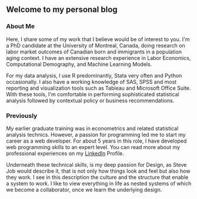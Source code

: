## Welcome to my personal blog

### About Me
Here, I share some of my work that I believe would be of interest to you. I'm a PhD candidate at the University of Montreal, Canada, doing research on labor market outcomes of Canadian born and immigrants in a population aging context.
I have an extensive research experience in Labor Economics, Computational Demography, and Machine Learning Models.

For my data analysis, I use R predominantly, Stata very often and Python occasionally. I also have a working knowledge of SAS, SPSS and most reporting and visualization tools such as Tableau and Microsoft Office Suite. With these tools, I'm comfortable in performing sophisticated statistical analysis followed by contextual policy or business recommendations.

### Previously
My earlier graduate training was in econometrics and related statistical analysis technics. However, a passion for programming led me to start my career as a web developer. For about 5 years in this role, I have developed web programming skills to an expert level. You can read more about my professional experiences on my <a href="https://www.linkedin.com/in/gilbert-montcho">LinkedIn</a> Profile.


Underneath these technical skills, is my deep passion for Design, as Steve Job would describe it, that is not only how things look and feel but also how they work. I see in this description the culture and the structure that enable a system to work. I like to view everything in life as nested systems of which we become a collaborator, once we learn the underlying design.
